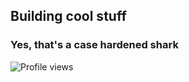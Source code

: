 ## Building cool stuff
### Yes, that's a case hardened shark
![Profile views](https://komarev.com/ghpvc/?username=dnsmits&color=red)
